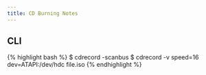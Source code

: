 ```yaml
---
title: CD Burning Notes
---
```


## CLI

{% highlight bash %}
$ cdrecord -scanbus
$ cdrecord -v speed=16 dev=ATAPI:/dev/hdc file.iso
{% endhighlight %}
